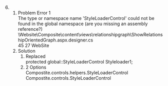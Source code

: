 6. 
	1.	Problem
		Error	1	
		The type or namespace name 'StyleLoaderControl' could not be found in the global namespace 
		(are you missing an assembly reference?)	
		\Website\Composite\content\views\relationshipgraph\ShowRelationshipOrientedGraph.aspx.designer.cs	
		45	27	WebSite
	2.	Solution  
		1.	Replaced  
		      protected global::StyleLoaderControl Styleloader1;
		2.	2 Options  
			Compostite.controls.helpers.StyleLoaderControl
			Compostite.controls.StyleLoaderControl			
			
			
			
			
